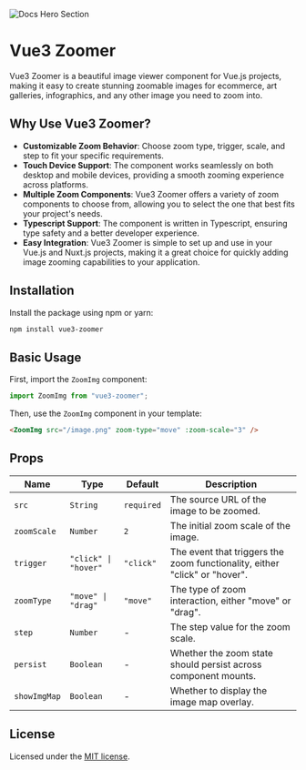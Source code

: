 ![Docs Hero Section](hero.png)

# Vue3 Zoomer

Vue3 Zoomer is a beautiful image viewer component for Vue.js projects, making it easy to create stunning zoomable images for ecommerce, art galleries, infographics, and any other image you need to zoom into.

## Why Use Vue3 Zoomer?

- **Customizable Zoom Behavior**: Choose zoom type, trigger, scale, and step to fit your specific requirements.
- **Touch Device Support**: The component works seamlessly on both desktop and mobile devices, providing a smooth zooming experience across platforms.
- **Multiple Zoom Components**: Vue3 Zoomer offers a variety of zoom components to choose from, allowing you to select the one that best fits your project's needs.
- **Typescript Support**: The component is written in Typescript, ensuring type safety and a better developer experience.
- **Easy Integration**: Vue3 Zoomer is simple to set up and use in your Vue.js and Nuxt.js projects, making it a great choice for quickly adding image zooming capabilities to your application.

## Installation

Install the package using npm or yarn:

```bash
npm install vue3-zoomer
```

## Basic Usage

First, import the `ZoomImg` component:

```ts
import ZoomImg from "vue3-zoomer";
```

Then, use the `ZoomImg` component in your template:

```html
<ZoomImg src="/image.png" zoom-type="move" :zoom-scale="3" />
```

## Props

| Name         | Type                 | Default    | Description                                                                |
| ------------ | -------------------- | ---------- | -------------------------------------------------------------------------- |
| `src`        | `String`             | `required` | The source URL of the image to be zoomed.                                  |
| `zoomScale`  | `Number`             | `2`        | The initial zoom scale of the image.                                       |
| `trigger`    | `"click" \| "hover"` | `"click"`  | The event that triggers the zoom functionality, either "click" or "hover". |
| `zoomType`   | `"move" \| "drag"`   | `"move"`   | The type of zoom interaction, either "move" or "drag".                     |
| `step`       | `Number`             | -          | The step value for the zoom scale.                                         |
| `persist`    | `Boolean`            | -          | Whether the zoom state should persist across component mounts.             |
| `showImgMap` | `Boolean`            | -          | Whether to display the image map overlay.                                  |

## License

Licensed under the [MIT license](https://github.com/vue3-zoomer/vue3-zoomer/blob/main/LICENSE.md).